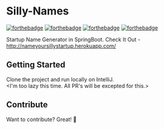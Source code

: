 # Silly-Names

[![forthebadge](https://forthebadge.com/images/badges/check-it-out.svg)](https://forthebadge.com)
[![forthebadge](https://forthebadge.com/images/badges/powered-by-responsibility.svg)](https://forthebadge.com)
[![forthebadge](https://forthebadge.com/images/badges/built-with-swag.svg)](https://forthebadge.com)
[![forthebadge](https://forthebadge.com/images/badges/made-with-java.svg)](https://forthebadge.com)


Startup Name Generator in SpringBoot. Check It Out - http://nameyoursillystartup.herokuapp.com/


## Getting Started

Clone the project and run locally on IntelliJ.    
<I'm too lazy this time. All PR's will be excepted for this.>


## Contribute 

Want to contribute? Great!  :tada:
